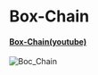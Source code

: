 # Box-Chain

#### [Box-Chain(youtube)](https://youtu.be/mboTPyyZJmc)
![Boc_Chain](https://user-images.githubusercontent.com/43961147/65813586-4d8ebe80-e212-11e9-953b-141c729cb2ab.gif)
